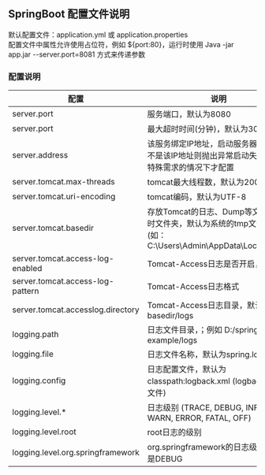 ## SpringBoot 配置文件说明  

默认配置文件：application.yml 或 application.properties  
配置文件中属性允许使用占位符，例如 ${port:80}，运行时使用 Java -jar app.jar --server.port=8081 方式来传递参数  

### 配置说明

配置 | 说明  
------------ | -------------
server.port | 服务端口，默认为8080
server.port | 最大超时时间(分钟)，默认为30
server.address | 该服务绑定IP地址，启动服务器时如本机不是该IP地址则抛出异常启动失败，只有特殊需求的情况下才配置
server.tomcat.max-threads | tomcat最大线程数，默认为200
server.tomcat.uri-encoding | tomcat编码，默认为UTF-8
server.tomcat.basedir | 存放Tomcat的日志、Dump等文件的临时文件夹，默认为系统的tmp文件夹(如：C:\Users\Admin\AppData\Local\Temp)
server.tomcat.access-log-enabled | Tomcat-Access日志是否开启，true|false
server.tomcat.access-log-pattern | Tomcat-Access日志格式
server.tomcat.accesslog.directory | Tomcat-Access日志目录，默认在basedir/logs
logging.path | 日志文件目录，；例如 D:/spring-boot-example/logs
logging.file | 日志文件名称，默认为spring.log
logging.config | 日志配置文件，默认为classpath:logback.xml (logback的配置文件)
logging.level.* | 日志级别 (TRACE, DEBUG, INFO, WARN, ERROR, FATAL, OFF)
logging.level.root | root日志的级别
logging.level.org.springframework | org.springframework的日志级别，默认是DEBUG